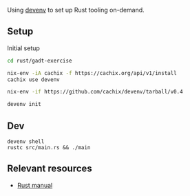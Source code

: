Using [devenv](https://devenv.sh/getting-started/) to set up Rust tooling on-demand.

## Setup

Initial setup

```sh
cd rust/gadt-exercise

nix-env -iA cachix -f https://cachix.org/api/v1/install
cachix use devenv

nix-env -if https://github.com/cachix/devenv/tarball/v0.4

devenv init
```

## Dev

```
devenv shell
rustc src/main.rs && ./main
```

## Relevant resources

- [Rust manual](https://doc.rust-lang.org/book/title-page.html)
